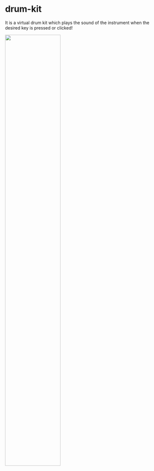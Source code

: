 # drum-kit

It is a virtual drum kit which plays the sound of the instrument when the desired key is pressed or clicked!

<a><img width = 60% height = 60% src="gifs/drum-kit.gif"/></a>
